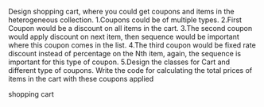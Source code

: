 Design shopping cart, where you could get coupons and items  in the heterogeneous collection. 
1.Coupons could be of multiple types. 
2.First Coupon would be a discount on all items in the cart. 
3.The second coupon would apply discount on next item, 
then sequence would be important where this coupon comes in the list.
4.The third coupon would be fixed rate discount instead of percentage on the Nth item, again, 
the sequence is important for this type of coupon. 
5.Design the classes for Cart and different type of coupons. 
Write the code for calculating the total prices of items in the cart with these coupons applied

shopping cart